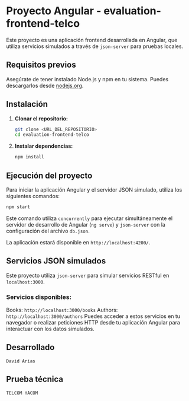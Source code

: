 # Proyecto Angular - evaluation-frontend-telco

Este proyecto es una aplicación frontend desarrollada en Angular, que utiliza servicios simulados a través de `json-server` para pruebas locales.

## Requisitos previos

Asegúrate de tener instalado Node.js y npm en tu sistema. Puedes descargarlos desde [nodejs.org](https://nodejs.org/).

## Instalación

1. **Clonar el repositorio:**

   ```bash
   git clone <URL_DEL_REPOSITORIO>
   cd evaluation-frontend-telco
    ```

2. **Instalar dependencias:**
    ```bash
   npm install
   ```

## Ejecución del proyecto
  Para iniciar la aplicación Angular y el servidor JSON simulado, utiliza los siguientes comandos:
    
  ```bash
  npm start
  ```

  Este comando utiliza `concurrently` para ejecutar simultáneamente el servidor de desarrollo de Angular (`ng serve`) y `json-server` con la configuración del archivo `db.json`.

  La aplicación estará disponible en `http://localhost:4200/`.

  ## Servicios JSON simulados
  Este proyecto utiliza `json-server` para simular servicios RESTful en `localhost:3000`.

   ### Servicios disponibles:
   Books: `http://localhost:3000/books`
   Authors: `http://localhost:3000/authors`
   Puedes acceder a estos servicios en tu navegador o realizar peticiones HTTP desde tu aplicación Angular para interactuar con los datos simulados.



## Desarrollado
`David Arias`

## Prueba técnica
``TELCOM HACOM``
